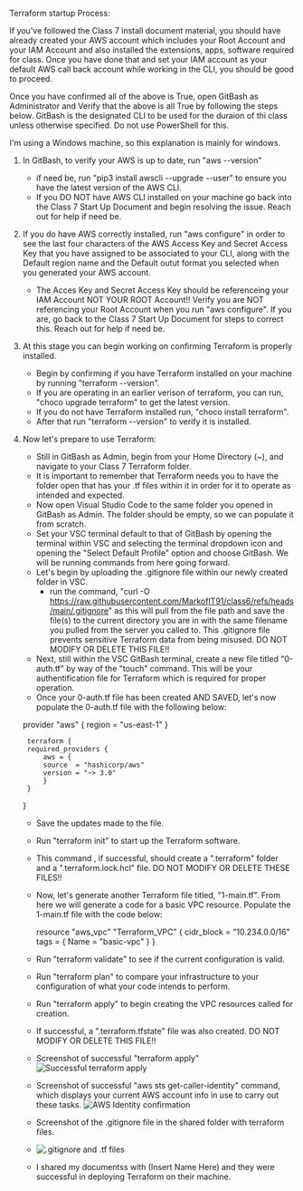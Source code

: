 Terraform startup Process:

If you've followed the Class 7 install document material, you should have already created your AWS account which includes your Root Account
and your IAM Account and also installed the extensions, apps, software required for class. Once you have done that and set your IAM account 
as your default AWS call back account while working in the CLI, you should be good to proceed. 

Once you have confirmed all of the above is True, open GitBash as Administrator and Verify that the above is all True by following the steps below. GitBash is the designated CLI to be used for the duraion of thi class unless otherwise specified. Do not use PowerShell for this.

I'm using a Windows machine, so this explanation is mainly for windows.

1. In GitBash, to verify your AWS is up to date, run "aws --version"
    - if need be, run "pip3 install awscli --upgrade --user" to ensure you have the latest version of the AWS CLI.
    - If you DO NOT have AWS CLI installed on your machine go back into the Class 7 Start Up Document and begin resolving the issue. Reach out for help if need be.
2. If you do have AWS correctly installed, run "aws configure" in order to see the last four
    characters of the AWS Access Key and Secret Access Key that you have assigned to be associated to your CLI, along with the Default region name and the Default outut format you selected when you generated your AWS account.
    - The Acces Key and Secret Access Key should be referenceing your IAM Account NOT YOUR ROOT Account!! Verify you are NOT referencing your Root Account when you run "aws configure". If you are, go back to the Class 7 Start Up Document for steps to correct this. Reach out for help if need be.
3. At this stage you can begin working on confirming Terraform is properly installed. 
    - Begin by confirming if you have Terraform installed on your machine by running "terraform --version".
    - If you are operating in an earlier verison of terraform, you can run,
    "choco upgrade terraform" to get the latest version.
    - If you do not have Terraform installed run,
    "choco install terraform".
    - After that run "terraform --version" to verify it is installed.
4. Now let's prepare to use Terraform:
    - Still in GitBash as Admin, begin from your Home Directory (~), and navigate to your Class 7 Terraform folder.
    - It is important to remember that Terraform needs you to have the folder open that has your .tf files within it in order for it to operate as intended and expected.
    - Now open Visual Studio Code to the same folder you opened in GitBash as Admin. The folder should be empty, so we can populate it from scratch.
    - Set your VSC terminal default to that of GitBash by opening the terminal within VSC and selecting the terminal dropdown icon and opening the "Select Default Profile" option and choose GitBash. We will be running commands from here going forward.
    - Let's begin by uploading the .gitignore file within our newly created folder in VSC.
        - run the command, "curl -O https://raw.githubusercontent.com/MarkofIT91/class6/refs/heads/main/.gitignore" as this will pull from the file path and save the file(s) to the current directory you are in with the same filename you pulled from the server you called to. This .gitignore file prevents sensitive Terraform data from being misused. DO NOT MODIFY OR DELETE THIS FILE!!
    - Next, still within the VSC GitBash terminal, create a new file titled "0-auth.tf" by way of the "touch" command. This will be your authentification file for Terraform which is required for proper operation.
    - Once your 0-auth.tf file has been created AND SAVED, let's now populate the 0-auth.tf file with the following below:

    provider "aws" {
        region = "us-east-1"
        }

        terraform {
        required_providers {
            aws = {
            source  = "hashicorp/aws"
            version = "~> 3.0"
            }
        }
    }
    - Save the updates made to the file.
    - Run "terraform init" to start up the Terraform software.
    - This command , if successful, should create a ".terraform" folder and a ".terraform.lock.hcl" file. DO NOT MODIFY OR DELETE THESE FILES!!
    - Now, let's generate another Terraform file titled, 
    "1-main.tf". From here we will generate a code for a basic VPC resource. Populate the 1-main.tf file with the code below:

        resource "aws_vpc" "Terraform_VPC" {
        cidr_block = "10.234.0.0/16"
        tags = {
            Name = "basic-vpc"
        }
    }
    - Run "terraform validate" to see if the current configuration is valid.
    - Run "terraform plan" to compare your infrastructure to your configuration of what your code intends to perform.
    - Run "terraform apply" to begin creating the VPC resources called for creation.
    - If successful, a ".terraform.tfstate" file was also created. DO NOT MODIFY OR DELETE THIS FILE!!
    - Screenshot of successful "terraform apply"
    ![Successful terraform apply](image.png)
    - Screenshot of successful "aws sts get-caller-identity" command, which displays your current AWS account info in use to carry out these tasks.
    ![AWS Identity confirmation](image-1.png)
    - Screenshot of the .gitignore file in the shared folder with terraform files.
    - ![.gitignore and .tf files](image-2.png)
    - I shared my documentss with (Insert Name Here) and they were successful in deploying Terraform on their machine.

    